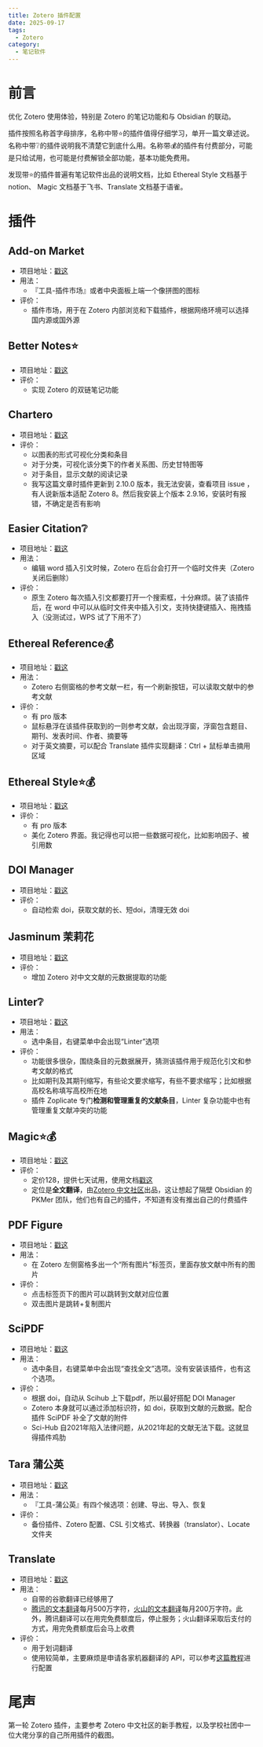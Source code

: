 ```yaml
---
title: Zotero 插件配置
date: 2025-09-17
tags:
  - Zotero
category:
  - 笔记软件
---
```

# 前言

优化 Zotero 使用体验，特别是 Zotero 的笔记功能和与 Obsidian 的联动。

插件按照名称首字母排序，名称中带⭐的插件值得仔细学习，单开一篇文章述说。名称中带❔的插件说明我不清楚它到底什么用。名称带💰的插件有付费部分，可能是只给试用，也可能是付费解锁全部功能，基本功能免费用。

发现带⭐的插件普遍有笔记软件出品的说明文档，比如 Ethereal Style 文档基于 notion、 Magic 文档基于飞书、Translate 文档基于语雀。

# 插件

## Add-on Market

- 项目地址：[戳这](https://github.com/syt2/zotero-addons/tree/main)
- 用法：
	- 『工具-插件市场』或者中央面板上端一个像拼图的图标
- 评价：
	- 插件市场，用于在 Zotero 内部浏览和下载插件，根据网络环境可以选择国内源或国外源

## Better Notes⭐

- 项目地址：[戳这](https://github.com/windingwind/zotero-better-notes)
- 评价：
	- 实现 Zotero 的双链笔记功能

## Chartero

- 项目地址：[戳这](https://github.com/volatile-static/Chartero)
- 评价：
	- 以图表的形式可视化分类和条目
	- 对于分类，可视化该分类下的作者关系图、历史甘特图等
	- 对于条目，显示文献的阅读记录
	- 我写这篇文章时插件更新到 2.10.0 版本，我无法安装，查看项目 issue ，有人说新版本适配 Zotero 8。然后我安装上个版本 2.9.16，安装时有报错，不确定是否有影响

## Easier Citation❔

- 项目地址：[戳这]()
- 用法：
	- 编辑 word 插入引文时候，Zotero 在后台会打开一个临时文件夹（Zotero 关闭后删除）
- 评价：
	- 原生 Zotero 每次插入引文都要打开一个搜索框，十分麻烦。装了该插件后，在 word 中可以从临时文件夹中插入引文，支持快捷键插入、拖拽插入（没测试过，WPS 试了下用不了）

## Ethereal Reference💰

- 项目地址：[戳这](https://github.com/MuiseDestiny/zotero-reference)
- 用法：
	- Zotero 右侧窗格的参考文献一栏，有一个刷新按钮，可以读取文献中的参考文献
- 评价：
	- 有 pro 版本
	- 鼠标悬浮在该插件获取到的一则参考文献，会出现浮窗，浮窗包含题目、期刊、发表时间、作者、摘要等
	- 对于英文摘要，可以配合 Translate 插件实现翻译：Ctrl + 鼠标单击摘用区域

## Ethereal Style⭐💰

- 项目地址：[戳这](https://github.com/MuiseDestiny/zotero-style?tab=readme-ov-file)
- 评价：
	- 有 pro 版本
	- 美化 Zotero 界面。我记得也可以把一些数据可视化，比如影响因子、被引用数


## DOI Manager

- 项目地址：[戳这](https://github.com/bwiernik/zotero-shortdoi#readme)
- 评价：
	- 自动检索 doi，获取文献的长、短doi，清理无效 doi

## Jasminum 茉莉花 

- 项目地址：[戳这](https://github.com/l0o0/jasminum)
- 评价：
	- 增加 Zotero 对中文文献的元数据提取的功能

## Linter❔

- 项目地址：[戳这](https://github.com/northword/zotero-format-metadata/)
- 用法：
	- 选中条目，右键菜单中会出现“Linter”选项
- 评价：
	- 功能很多很杂，围绕条目的元数据展开，猜测该插件用于规范化引文和参考文献的格式
	- 比如期刊及其期刊缩写，有些论文要求缩写，有些不要求缩写；比如根据高校名称填写高校所在地
	- 插件 Zoplicate 专门**检测和管理重复的文献条目**，Linter 复杂功能中也有管理重复文献冲突的功能

## Magic⭐💰

- 项目地址：[戳这](https://github.com/l0o0/MagicZotero)
- 评价：
	- 定价128，提供七天试用，使用文档[戳这](https://www.magiczotero.top/)
	- 定位是**全文翻译**，由[Zotero 中文社区](https://zotero-chinese.com/)出品，这让想起了隔壁 Obsidian 的 PKMer 团队，他们也有自己的插件，不知道有没有推出自己的付费插件

## PDF Figure
 
- 项目地址：[戳这](https://github.com/MuiseDestiny/zotero-figure)
- 用法：
	- 在 Zotero 左侧窗格多出一个“所有图片”标签页，里面存放文献中所有的图片
- 评价：
	- 点击标签页下的图片可以跳转到文献对应位置
	- 双击图片是跳转+复制图片

## SciPDF

- 项目地址：[戳这](https://github.com/syt2/zotero-scipdf)
- 用法：
	- 选中条目，右键菜单中会出现“查找全文”选项。没有安装该插件，也有这个选项。
- 评价：
	- 根据 doi，自动从 Scihub 上下载pdf，所以最好搭配 DOI Manager
	- Zotero 本身就可以通过添加标识符，如 doi，获取到文献的元数据。配合插件 SciPDF 补全了文献的附件
	- Sci-Hub 自2021年陷入法律问题，从2021年起的文献无法下载。这就显得插件鸡肋

## Tara 蒲公英

- 项目地址：[戳这](https://github.com/l0o0/tara)
- 用法：
	- 『工具-蒲公英』有四个候选项：创建、导出、导入、恢复
- 评价：
	- 备份插件、Zotero 配置、CSL 引文格式、转换器（translator）、Locate 文件夹

## Translate

- 项目地址：[戳这](https://github.com/windingwind/zotero-pdf-translate?tab=readme-ov-file)
- 用法：
	- 自带的谷歌翻译已经够用了
	- [腾讯的文本翻译](https://cloud.tencent.com/document/product/551/35017)每月500万字符，[火山的文本翻译](https://www.volcengine.com/docs/4640/68515)每月200万字符。此外，腾讯翻译可以在用完免费额度后，停止服务；火山翻译采取后支付的方式，用完免费额度后会马上收费
- 评价：
	- 用于划词翻译
	- 使用较简单，主要麻烦是申请各家机器翻译的 API，可以参考[这篇教程](https://zotero-chinese.com/user-guide/plugins/translate/)进行配置

# 尾声

第一轮 Zotero 插件，主要参考 Zotero 中文社区的新手教程，以及学校社团中一位大佬分享的自己所用插件的截图。

